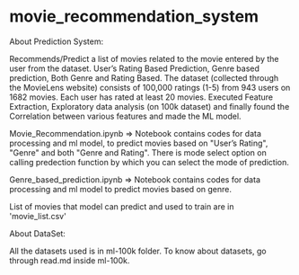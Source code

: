 # movie_recommendation_system

About Prediction System:

Recommends/Predict a list of movies related to the movie entered by the user from the dataset. User’s Rating Based Prediction, Genre based prediction, Both Genre and Rating Based. The dataset (collected through the MovieLens website) consists of 100,000 ratings (1-5) from 943 users on 1682 movies. Each user has rated at least 20 movies.
Executed Feature Extraction, Exploratory data analysis (on 100k dataset) and finally found the Correlation between various features and made the ML model.

Movie_Recommendation.ipynb => Notebook contains codes for data processing and ml model, to predict movies based on "User’s Rating", "Genre" and both "Genre and Rating".
There is mode select option on calling predection function by which you can select the mode of prediction.

Genre_based_prediction.ipynb => Notebook contains codes for data processing and ml model to predict movies based on genre.
 
List of movies that model can predict and used to train are in 'movie_list.csv'

About DataSet:

All the datasets used is in ml-100k folder.
To know about datasets, go through read.md inside ml-100k.
